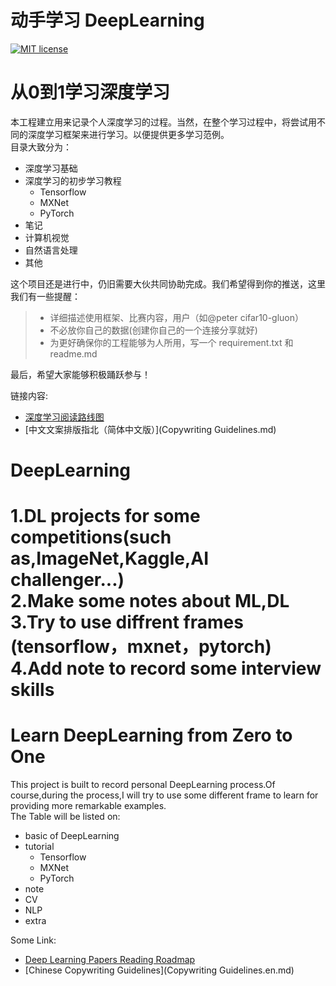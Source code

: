 # 动手学习 DeepLearning
[![MIT license](https://img.shields.io/dub/l/vibe-d.svg)](https://github.com/PeterChenYijie/DeepLearningZeroToALL/blob/master/LICENSE)

# 从0到1学习深度学习
本工程建立用来记录个人深度学习的过程。当然，在整个学习过程中，将尝试用不同的深度学习框架来进行学习。以便提供更多学习范例。  
目录大致分为：
* 深度学习基础
* 深度学习的初步学习教程 
    * Tensorflow 
    * MXNet
    * PyTorch
* 笔记     
* 计算机视觉
* 自然语言处理
* 其他

这个项目还是进行中，仍旧需要大伙共同协助完成。我们希望得到你的推送，这里我们有一些提醒：

> * 详细描述使用框架、比赛内容，用户（如@peter cifar10-gluon）  
> * 不必放你自己的数据(创建你自己的一个连接分享就好)                   
> * 为更好确保你的工程能够为人所用，写一个 requirement.txt 和readme.md

最后，希望大家能够积极踊跃参与！  

链接内容:    
* [深度学习阅读路线图](https://github.com/songrotek/Deep-Learning-Papers-Reading-Roadmap)
* [中文文案排版指北（简体中文版）](Copywriting Guidelines.md)


# DeepLearning

1.DL projects for some competitions(such as,ImageNet,Kaggle,AI challenger...)  
2.Make some notes about ML,DL  
3.Try to use diffrent frames (tensorflow，mxnet，pytorch)  
4.Add note to record some interview skills
=======

# Learn DeepLearning from Zero to One
This project is built to record personal DeepLearning process.Of course,during the process,I will try to use some 
different frame to learn for providing more remarkable examples.  
The Table will be listed on:
* basic of DeepLearning
* tutorial
    * Tensorflow 
    * MXNet
    * PyTorch 
* note
* CV
* NLP
* extra


Some Link:    
* [Deep Learning Papers Reading Roadmap](https://github.com/songrotek/Deep-Learning-Papers-Reading-Roadmap)
* [Chinese Copywriting Guidelines](Copywriting Guidelines.en.md)

